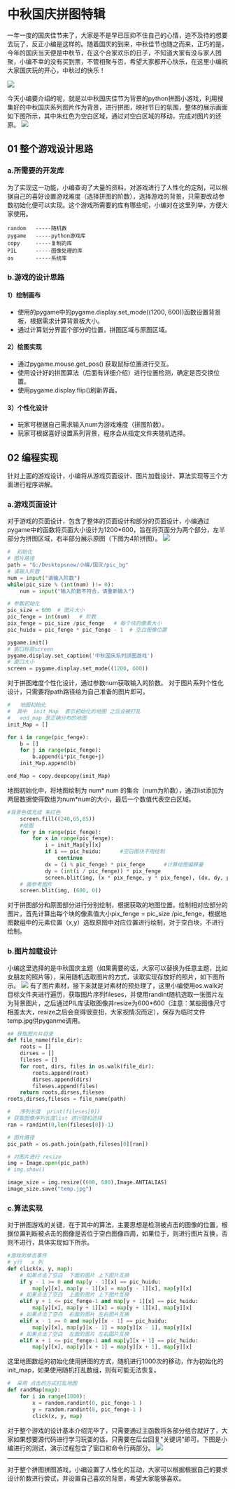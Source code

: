 # 中秋国庆拼图特辑
一年一度的国庆佳节来了，大家是不是早已压抑不住自己的心情，迫不及待的想要去玩了，反正小编是这样的。随着国庆的到来，中秋佳节也随之而来，正巧的是，今年的国庆当天便是中秋节，在这个合家欢乐的日子，不知道大家有没与家人团聚，小编不幸的没有买到票，不管相聚与否，希望大家都开心快乐，在这里小编祝大家国庆玩的开心，中秋过的快乐！

![](pic/zhongqiu3.jpg)

今天小编要介绍的呢，就是以中秋国庆佳节为背景的python拼图小游戏，利用搜集好的中秋国庆系列图片作为背景，进行拼图，映衬节日的氛围，整体的展示画面如下图所示，其中朱红色为空白区域，通过对空白区域的移动，完成对图片的还原。
![](pic/fengmian.png)

## 01 整个游戏设计思路
### a.所需要的开发库
为了实现这一功能，小编查询了大量的资料，对游戏进行了人性化的定制，可以根据自己的喜好设置游戏难度（选择拼图的阶数），选择游戏的背景，只需要改动参数初始化便可以实现。这个游戏所需要的库有哪些呢，小编对在这里列举，方便大家使用。
```
random   -----随机数
pygame   -----python游戏库
copy     -----复制的库
PIL      -----图像处理的库 
os       -----系统库
```

### b.游戏的设计思路
#### 1）绘制画布
- 使用的pygame中的pygame.display.set_mode((1200, 600))函数设置背景板，根据需求计算背景板大小。
- 通过计算划分界面个部分的位置，拼图区域与原图区域。

#### 2）绘图实现
- 通过pygame.mouse.get_pos() 获取鼠标位置进行交互。
- 使用设计好的拼图算法（后面有详细介绍）进行位置检测，确定是否交换位置。
- 使用pygame.display.flip()刷新界面。
#### 3）个性化设计
- 玩家可根据自己需求输入num为游戏难度（拼图阶数）。
- 玩家可根据喜好设置系列背景，程序会从指定文件夹随机选择。


## 02 编程实现
针对上面的游戏设计，小编将从游戏页面设计、图片加载设计、算法实现等三个方面进行程序讲解。

### a.游戏页面设计
对于游戏的页面设计，包含了整体的页面设计和部分的页面设计，小编通过pygame中的函数将页面大小设计为1200*600，旨在将页面分为两个部分，左半部分为拼图区域，右半部分展示原图（下图为4阶拼图）。
![](pic/tu2.png)
```python
#  初始化
# 图片路径
path = "G:/Desktopsnew/小编/国庆/pic_bg"
# 请输入阶数
num = input("请输入阶数")
while(pic_size % (int(num) )!= 0):
    num = input("输入阶数不符合，请重新输入")

# 参数初始化
pic_size = 600  # 图片大小
pic_fenge = int(num)   # 阶数
pix_fenge = pic_size /pic_fenge   # 每个块的像素大小
pic_huidu = pic_fenge * pic_fenge - 1  # 空白图像位置

pygame.init()
# 窗口标题screen
pygame.display.set_caption('中秋国庆系列拼图游戏')
# 窗口大小
screen = pygame.display.set_mode((1200, 600))
```

对于拼图难度个性化设计，通过参数num获取输入的阶数。
对于图片系列个性化设计，只需要将path路径给为自己准备的图片即可。
```python
#   地图初始化
#  其中  init_Map  表示初始化的地图 之后会被打乱
#   end_map 是正确分布的地图
init_Map = []

for i in range(pic_fenge):
    b = []
    for j in range(pic_fenge):
        b.append(i*pic_fenge+j)
    init_Map.append(b)

end_Map = copy.deepcopy(init_Map) 
```
地图初始化中，将地图绘制为 num* num 的集合（num为阶数），通过list添加为两层数据使得数组为num*num的大小，最后一个数值代表空白区域。


```python
#背景色填充成 朱红色
    screen.fill((240,65,85))
    #绘图
    for y in range(pic_fenge):
        for x in range(pic_fenge):
            i = init_Map[y][x]
            if i == pic_huidu:      #空白图块不用绘制
                continue
            dx = (i % pic_fenge) * pix_fenge      #计算绘图偏移量
            dy = (int(i / pic_fenge)) * pix_fenge
            screen.blit(img, (x * pix_fenge, y * pix_fenge), (dx, dy, pix_fenge, pix_fenge))
    # 画参考图片
    screen.blit(img, (600, 0))
```
对于拼图部分和原图部分进行分别绘制，根据获取的地图位置，绘制相对应部分的图片。首先计算出每个块的像素值大小pix_fenge = pic_size /pic_fenge，根据地图数组中的元素位置（x,y）选取原图中对应位置进行绘制，对于空白块，不进行绘制。

### b.图片加载设计
小编这里选择的是中秋国庆主题（如果需要的话，大家可以替换为任意主题，比如女朋友的照片等），采用随机选取图片的方式，读取实现存放好的照片，如下图所示。
![](pic/tu.png)
有了图片素材，接下来就是对素材的预处理了，这里小编使用os.walk对目标文件夹进行遍历，获取图片序列fileses，并使用randint随机选取一张图片左为背景图片，之后通过PIL库读取图像并resize为600*600（注意：某些图像尺寸相差太大，resize之后会变得很变扭，大家视情况而定），保存为临时文件temp.jpg供pyganme调用。
```python
## 获取图片片目录
def file_name(file_dir):
    roots = []
    dirses = []
    fileses = []
    for root, dirs, files in os.walk(file_dir):
        roots.append(root)
        dirses.append(dirs)
        fileses.append(files)
    return roots,dirses,fileses
roots,dirses,fileses = file_name(path)

#   序列长度  print(fileses[0])
# 获取图像序列长度list 进行随机选择
ran = randint(0,len(fileses[0])-1)

# 图片路径
pic_path = os.path.join(path,fileses[0][ran])

# 对图片进行 resize
img = Image.open(pic_path)
# img.show()

image_size = img.resize((600, 600),Image.ANTIALIAS)
image_size.save("temp.jpg")

```

### c.算法实现
对于拼图游戏的关键，在于其中的算法，主要思想是检测被点击的图像的位置，根据位置判断被点击的图像是否位于空白图像四周，如果位于，则进行图片互换，否则不进行，具体实现如下所示。
```python
#游戏的单击事件
# y行   x 列
def click(x, y, map):
    # 如果点击了空白  下面的图片 上下图片互换
    if y - 1 >= 0 and map[y - 1][x] == pic_huidu:
        map[y][x], map[y - 1][x] = map[y - 1][x], map[y][x]
    # 如果点击了空白  上面的图片 上下图片互换    
    elif y + 1 <= pic_fenge-1 and map[y + 1][x] == pic_huidu:
        map[y][x], map[y + 1][x] = map[y + 1][x], map[y][x]
    # 如果点击了空白  右面的图片 左右图片互换      
    elif x - 1 >= 0 and map[y][x - 1] == pic_huidu:
        map[y][x], map[y][x - 1] = map[y][x - 1], map[y][x]
    # 如果点击了空白  左面的图片 左右图片互换   
    elif x + 1 <= pic_fenge-1 and map[y][x + 1] == pic_huidu:
        map[y][x], map[y][x + 1] = map[y][x + 1], map[y][x]
```
这里地图数组的初始化使用拼图的方式，随机进行1000次的移动，作为初始化的init_map，如果使用随机打乱数组，则有可能无法恢复。                                  
```python
#  采用 点击的方式打乱地图
def randMap(map):
    for i in range(1000):
        x = random.randint(0, pic_fenge-1 )
        y = random.randint(0, pic_fenge-1 )
        click(x, y, map)
```



对于整个游戏的设计基本介绍完毕了，只需要通过主函数将各部分组合就好了，大家如果想要源代码进行学习玩耍的话，只需要在后台回复"关键词"即可。下图是小编进行的测试，演示过程包含了窗口和命令行两部分。
![](pic/shili.gif)

***
对于整个拼图拼图游戏，小编设置了人性化的互动，大家可以根据根据自己的要求设计阶数进行尝试，并设置自己喜欢的背景，希望大家能够喜欢。
